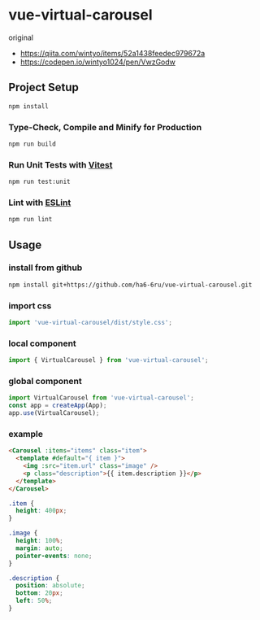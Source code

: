 # vue-virtual-carousel

original

* https://qiita.com/wintyo/items/52a1438feedec979672a
* https://codepen.io/wintyo1024/pen/VwzGodw

## Project Setup

```sh
npm install
```

### Type-Check, Compile and Minify for Production

```sh
npm run build
```

### Run Unit Tests with [Vitest](https://vitest.dev/)

```sh
npm run test:unit
```

### Lint with [ESLint](https://eslint.org/)

```sh
npm run lint
```

## Usage

### install from github

```sh
npm install git+https://github.com/ha6-6ru/vue-virtual-carousel.git
```

### import css

```javascript
import 'vue-virtual-carousel/dist/style.css';
```

### local component

```javascript
import { VirtualCarousel } from 'vue-virtual-carousel';
```

### global component

```javascript
import VirtualCarousel from 'vue-virtual-carousel';
const app = createApp(App);
app.use(VirtualCarousel);
```

### example

```html
<Carousel :items="items" class="item">
  <template #default="{ item }">
    <img :src="item.url" class="image" />
    <p class="description">{{ item.description }}</p>
  </template>
</Carousel>
```

```css
.item {
  height: 400px;
}

.image {
  height: 100%;
  margin: auto;
  pointer-events: none;
}

.description {
  position: absolute;
  bottom: 20px;
  left: 50%;
}
```
